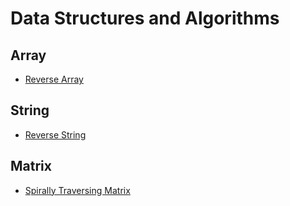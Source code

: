 # Data Structures and Algorithms

## Array

- [Reverse Array](https://www.geeksforgeeks.org/write-a-program-to-reverse-an-array-or-string/)

## String

- [Reverse String](https://www.geeksforgeeks.org/reverse-a-string-in-java/)

## Matrix

- [Spirally Traversing Matrix](https://practice.geeksforgeeks.org/problems/spirally-traversing-a-matrix-1587115621/1)

